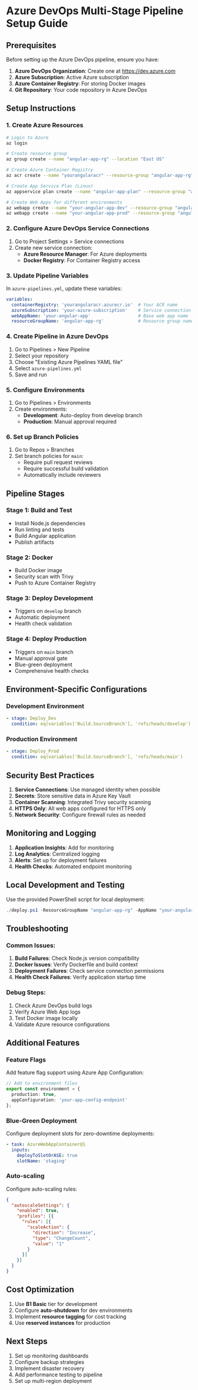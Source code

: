 # Azure DevOps Multi-Stage Pipeline Setup Guide

## Prerequisites

Before setting up the Azure DevOps pipeline, ensure you have:

1. **Azure DevOps Organization**: Create one at https://dev.azure.com
2. **Azure Subscription**: Active Azure subscription
3. **Azure Container Registry**: For storing Docker images
4. **Git Repository**: Your code repository in Azure DevOps

## Setup Instructions

### 1. Create Azure Resources

```bash
# Login to Azure
az login

# Create resource group
az group create --name "angular-app-rg" --location "East US"

# Create Azure Container Registry
az acr create --name "yourangularacr" --resource-group "angular-app-rg" --sku "Basic" --admin-enabled true

# Create App Service Plan (Linux)
az appservice plan create --name "angular-app-plan" --resource-group "angular-app-rg" --is-linux --sku B1

# Create Web Apps for different environments
az webapp create --name "your-angular-app-dev" --resource-group "angular-app-rg" --plan "angular-app-plan" --deployment-container-image-name "yourangularacr.azurecr.io/angular-frontend:latest"
az webapp create --name "your-angular-app-prod" --resource-group "angular-app-rg" --plan "angular-app-plan" --deployment-container-image-name "yourangularacr.azurecr.io/angular-frontend:latest"
```

### 2. Configure Azure DevOps Service Connections

1. Go to Project Settings > Service connections
2. Create new service connection:
   - **Azure Resource Manager**: For Azure deployments
   - **Docker Registry**: For Container Registry access

### 3. Update Pipeline Variables

In `azure-pipelines.yml`, update these variables:

```yaml
variables:
  containerRegistry: 'yourangularacr.azurecr.io'  # Your ACR name
  azureSubscription: 'your-azure-subscription'    # Service connection name
  webAppName: 'your-angular-app'                  # Base web app name
  resourceGroupName: 'angular-app-rg'             # Resource group name
```

### 4. Create Pipeline in Azure DevOps

1. Go to Pipelines > New Pipeline
2. Select your repository
3. Choose "Existing Azure Pipelines YAML file"
4. Select `azure-pipelines.yml`
5. Save and run

### 5. Configure Environments

1. Go to Pipelines > Environments
2. Create environments:
   - **Development**: Auto-deploy from develop branch
   - **Production**: Manual approval required

### 6. Set up Branch Policies

1. Go to Repos > Branches
2. Set branch policies for `main`:
   - Require pull request reviews
   - Require successful build validation
   - Automatically include reviewers

## Pipeline Stages

### Stage 1: Build and Test
- Install Node.js dependencies
- Run linting and tests
- Build Angular application
- Publish artifacts

### Stage 2: Docker
- Build Docker image
- Security scan with Trivy
- Push to Azure Container Registry

### Stage 3: Deploy Development
- Triggers on `develop` branch
- Automatic deployment
- Health check validation

### Stage 4: Deploy Production
- Triggers on `main` branch
- Manual approval gate
- Blue-green deployment
- Comprehensive health checks

## Environment-Specific Configurations

### Development Environment
```yaml
- stage: Deploy_Dev
  condition: eq(variables['Build.SourceBranch'], 'refs/heads/develop')
```

### Production Environment
```yaml
- stage: Deploy_Prod
  condition: eq(variables['Build.SourceBranch'], 'refs/heads/main')
```

## Security Best Practices

1. **Service Connections**: Use managed identity when possible
2. **Secrets**: Store sensitive data in Azure Key Vault
3. **Container Scanning**: Integrated Trivy security scanning
4. **HTTPS Only**: All web apps configured for HTTPS only
5. **Network Security**: Configure firewall rules as needed

## Monitoring and Logging

1. **Application Insights**: Add for monitoring
2. **Log Analytics**: Centralized logging
3. **Alerts**: Set up for deployment failures
4. **Health Checks**: Automated endpoint monitoring

## Local Development and Testing

Use the provided PowerShell script for local deployment:

```powershell
./deploy.ps1 -ResourceGroupName "angular-app-rg" -AppName "your-angular-app" -ContainerRegistryName "yourangularacr"
```

## Troubleshooting

### Common Issues:

1. **Build Failures**: Check Node.js version compatibility
2. **Docker Issues**: Verify Dockerfile and build context
3. **Deployment Failures**: Check service connection permissions
4. **Health Check Failures**: Verify application startup time

### Debug Steps:

1. Check Azure DevOps build logs
2. Verify Azure Web App logs
3. Test Docker image locally
4. Validate Azure resource configurations

## Additional Features

### Feature Flags
Add feature flag support using Azure App Configuration:

```typescript
// Add to environment files
export const environment = {
  production: true,
  appConfiguration: 'your-app-config-endpoint'
};
```

### Blue-Green Deployment
Configure deployment slots for zero-downtime deployments:

```yaml
- task: AzureWebAppContainer@1
  inputs:
    deployToSlotOrASE: true
    slotName: 'staging'
```

### Auto-scaling
Configure auto-scaling rules:

```json
{
  "autoscaleSettings": {
    "enabled": true,
    "profiles": [{
      "rules": [{
        "scaleAction": {
          "direction": "Increase",
          "type": "ChangeCount",
          "value": "1"
        }
      }]
    }]
  }
}
```

## Cost Optimization

1. Use **B1 Basic** tier for development
2. Configure **auto-shutdown** for dev environments
3. Implement **resource tagging** for cost tracking
4. Use **reserved instances** for production

## Next Steps

1. Set up monitoring dashboards
2. Configure backup strategies
3. Implement disaster recovery
4. Add performance testing to pipeline
5. Set up multi-region deployment

